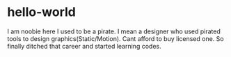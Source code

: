 # hello-world
I am noobie here
I used to be a pirate. I mean a designer who used pirated tools to design graphics(Static/Motion). Cant afford to buy licensed one. So finally ditched that career and started learning codes.
